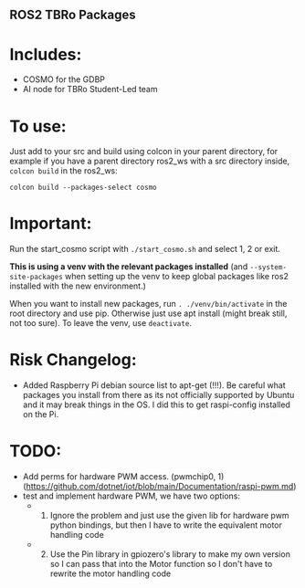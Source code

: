 ## ROS2 TBRo Packages

# Includes: 
- COSMO for the GDBP 
- AI node for TBRo Student-Led team

# To use:
Just add to your src and build using colcon in your parent directory, for example if you have a parent directory ros2_ws with a src directory inside, ```colcon build``` in the ros2_ws:

```colcon build --packages-select cosmo```

# Important:
Run the start_cosmo script with ```./start_cosmo.sh``` and select 1, 2 or exit. 

**This is using a venv with the relevant packages installed** (and ```--system-site-packages``` when setting up the venv to keep global packages like ros2 installed with the new environment.)

When you want to install new packages, run ```. ./venv/bin/activate``` in the root directory and use pip. Otherwise just use apt install (might break still, not too sure). To leave the venv, use ```deactivate```.



# Risk Changelog:

- Added Raspberry Pi debian source list to apt-get (!!!). Be careful what packages you install from there as its not officially supported by Ubuntu and it may break things in the OS. I did this to get raspi-config installed on the Pi. 


# TODO:

- Add perms for hardware PWM access. (pwmchip0, 1) (https://github.com/dotnet/iot/blob/main/Documentation/raspi-pwm.md)
- test and implement hardware PWM, we have two options:
    - 1. Ignore the problem and just use the given lib for hardware pwm python bindings, but then I have to write the equivalent motor handling code
    - 2. Use the Pin library in gpiozero's library to make my own version so I can pass that into the Motor function so I don't have to rewrite the motor handling code

